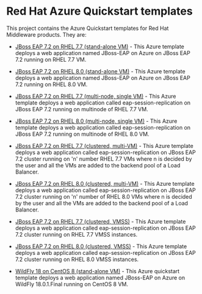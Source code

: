 
# Red Hat Azure Quickstart templates

This project contains the Azure Quickstart templates for Red Hat Middleware products.  They are:

* [JBoss EAP 7.2 on RHEL 7.7 (stand-alone VM)](jboss-eap-standalone-rhel7/README.md) - This Azure template deploys a web application named JBoss-EAP on Azure on JBoss EAP 7.2 running on RHEL 7.7 VM.

* [JBoss EAP 7.2 on RHEL 8.0 (stand-alone VM)](jboss-eap-standalone-rhel8/README.md) - This Azure template deploys a web application named JBoss-EAP on Azure on JBoss EAP 7.2 running on RHEL 8.0 VM.

* [JBoss EAP 7.2 on RHEL 7.7 (multi-node, single VM)](jboss-eap-multinode-singlevm-rhel7/README.md) - This Azure template deploys a web application called eap-session-replication on JBoss EAP 7.2 running on multinode of RHEL 7.7 VM.

* [JBoss EAP 7.2 on RHEL 8.0 (multi-node, single VM)](jboss-eap-multinode-singlevm-rhel8/README.md) - This Azure template deploys a web application called eap-session-replication on JBoss EAP 7.2 running on multinode of RHEL 8.0 VM.

* [JBoss EAP 7.2 on RHEL 7.7 (clustered, multi-VM)](jboss-eap-clustered-multivm-rhel7/README.md) - This Azure template deploys a web application called eap-session-replication on JBoss EAP 7.2 cluster running on 'n' number RHEL 7.7 VMs where n is decided by the user and all the VMs are added to the backend pool of a Load Balancer.

* [JBoss EAP 7.2 on RHEL 8.0 (clustered, multi-VM)](jboss-eap-clustered-multivm-rhel8/README.md) - This Azure template deploys a web application called eap-session-replication on JBoss EAP 7.2 cluster running on 'n' number of RHEL 8.0 VMs where n is decided by the user and all the VMs are added to the backend pool of a Load Balancer.

* [JBoss EAP 7.2 on RHEL 7.7 (clustered, VMSS)](jboss-eap-clustered-vmss-rhel7/README.md) - This Azure template deploys a web application called eap-session-replication on JBoss EAP 7.2 cluster running on RHEL 7.7 VMSS instances.

* [JBoss EAP 7.2 on RHEL 8.0 (clustered, VMSS)](jboss-eap-clustered-vmss-rhel8/README.md) - This Azure template deploys a web application called eap-session-replication on JBoss EAP 7.2 cluster running on RHEL 8.0 VMSS instances.

* [WildFly 18 on CentOS 8 (stand-alone VM)](wildfly-standalone-centos8/README.md) - This Azure quickstart template deploys a web application named JBoss-EAP on Azure on WildFly 18.0.1.Final running on CentOS 8 VM.
